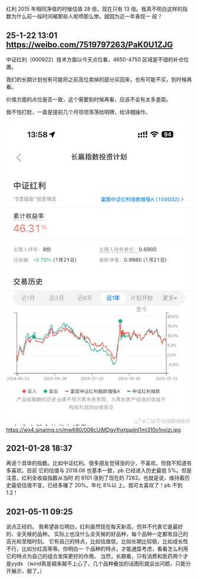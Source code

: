 ##

红利 2015 年相同净值的时候估值 28 倍，现在只有 13 倍。我真不明白这样的指数为什么前一段时间被那些人呢喷那么惨。就因为近一年表现一
般？

## 25-1-22 13:01 https://weibo.com/7519797263/PaK0U1ZJG

中证红利（000922）技术方面以今天点位看，4650-4750 区域是不错的补仓位置。

我们的长期计划也有可能将之前高位卖掉的部分买回来，也有可能不买，到时候再看。

价值方面的点位是否一致，这个需要到时候再看，应该不会有太多差距。

我不怕打脸，一直是提前几个月坦坦荡荡给明牌，给详细操作。 ​​​

![alt text](image.png)
https://wx4.sinaimg.cn/mw690/008cUiMDgy1hxtgadnl1mj310o1nxjzj.jpg

## 2021-01-28 18:37

再说个具体的指数。比如中证红利。很多朋友觉得涨的少，不喜欢。但我不知道有多喜欢。目前
它的估值与 2018.06 也基本一致，pb 已经进入历史最低 5%。但是注意，红利全收益指数从当时
的 6101 涨到了现在的 7262。也就是说，维持着历史最低估值不变，已经多赚了 20%。年化 8%以
上。我可太喜欢了！pb 不到 1.2！

##   2021-05-11 09:25

说点正经的。
我希望各位明白，红利虽然现在每天新高，但并不代表它是最好的、全天候的品种。
实际上也没什么全天候的好品种，每个品种一定都有自己的高光和至暗时刻。
它有自己的特点，比如估值低，比如长期比较稳，比如成长性不行，比如分红高等等。你明白一
个品种的特点，才能通盘考虑，看看怎么利用它的特点为自己的组合发挥更好的作用。
当然，长期看，只有消费和医药两个才是yyds
（wind真是越来越不上心了，几个品种叠加的话图形就会出问题，只能分开展示，服了。）